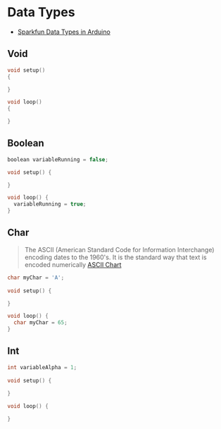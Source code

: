 # Data Types

- [Sparkfun Data Types in Arduino](https://learn.sparkfun.com/tutorials/data-types-in-arduino?_ga=1.166689662.1512629796.1466829923)

## Void

```c
void setup()
{

}

void loop()
{

}
```

## Boolean

```c
boolean variableRunning = false;

void setup() {

}

void loop() {
  variableRunning = true;
}
```

## Char

> The ASCII (American Standard Code for Information Interchange) encoding dates to the 1960's. It is the standard way that text is encoded numerically [ASCII Chart](https://www.arduino.cc/en/Reference/ASCIIchart)

```c
char myChar = 'A';
  
void setup() {

}

void loop() {
  char myChar = 65;
}
```

## Int

```c
int variableAlpha = 1;
  
void setup() {
  
}

void loop() {

}
```